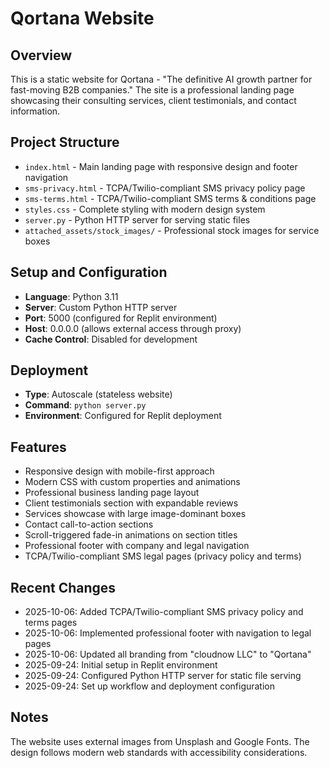 # Qortana Website

## Overview
This is a static website for Qortana - "The definitive AI growth partner for fast-moving B2B companies." The site is a professional landing page showcasing their consulting services, client testimonials, and contact information.

## Project Structure
- `index.html` - Main landing page with responsive design and footer navigation
- `sms-privacy.html` - TCPA/Twilio-compliant SMS privacy policy page
- `sms-terms.html` - TCPA/Twilio-compliant SMS terms & conditions page
- `styles.css` - Complete styling with modern design system
- `server.py` - Python HTTP server for serving static files
- `attached_assets/stock_images/` - Professional stock images for service boxes

## Setup and Configuration
- **Language**: Python 3.11
- **Server**: Custom Python HTTP server
- **Port**: 5000 (configured for Replit environment)
- **Host**: 0.0.0.0 (allows external access through proxy)
- **Cache Control**: Disabled for development

## Deployment
- **Type**: Autoscale (stateless website)
- **Command**: `python server.py`
- **Environment**: Configured for Replit deployment

## Features
- Responsive design with mobile-first approach
- Modern CSS with custom properties and animations
- Professional business landing page layout
- Client testimonials section with expandable reviews
- Services showcase with large image-dominant boxes
- Contact call-to-action sections
- Scroll-triggered fade-in animations on section titles
- Professional footer with company and legal navigation
- TCPA/Twilio-compliant SMS legal pages (privacy policy and terms)

## Recent Changes
- 2025-10-06: Added TCPA/Twilio-compliant SMS privacy policy and terms pages
- 2025-10-06: Implemented professional footer with navigation to legal pages
- 2025-10-06: Updated all branding from "cloudnow LLC" to "Qortana"
- 2025-09-24: Initial setup in Replit environment
- 2025-09-24: Configured Python HTTP server for static file serving
- 2025-09-24: Set up workflow and deployment configuration

## Notes
The website uses external images from Unsplash and Google Fonts. The design follows modern web standards with accessibility considerations.